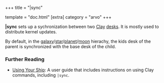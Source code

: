 +++
title = "|sync"

template = "doc.html"
[extra]
category = "arvo"
+++

**|sync** sets up a sychronization between two [Clay](../clay) [desks](../desk). It is mostly used to distribute kernel updates.

By default, in the [galaxy](../galaxy)/[star](../star)/[planet](../planet)/[moon](../moon) hierachy, the kids desk of the parent is synchronized with the base desk of the child.


### Further Reading

- [Using Your Ship](@/using/os/filesystem.md): A user guide that includes instructions on using Clay commands, including `|sync`.

